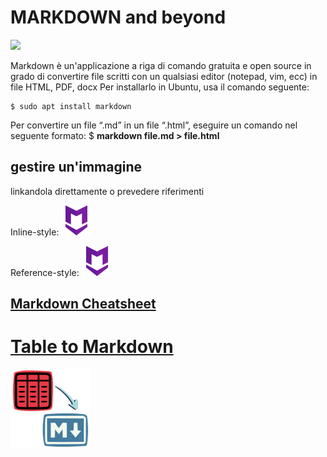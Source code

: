 # MARKDOWN and beyond

![](https://miro.medium.com/max/1400/1*zv16_HpmtjBQ3QfObwGkiA.jpeg)

Markdown è un'applicazione a riga di comando gratuita e open source in grado di convertire file scritti con un qualsiasi editor (notepad, vim, ecc) in file HTML, PDF, docx
Per installarlo in Ubuntu, usa il comando seguente:

```linux
$ sudo apt install markdown
```

Per convertire un file “.md” in un file “.html”, eseguire un comando nel seguente formato:	$ **markdown file.md > file.html**


## gestire un'immagine
linkandola direttamente o prevedere riferimenti

Inline-style: 
![alt text](https://github.com/adam-p/markdown-here/raw/master/src/common/images/icon48.png "Logo Title Text 1")

Reference-style: 
![alt text][logo]

[logo]: https://github.com/adam-p/markdown-here/raw/master/src/common/images/icon48.png "Logo Title Text 2"

## [Markdown Cheatsheet](https://github.com/adam-p/markdown-here/wiki/Markdown-Cheatsheet)

# [Table to Markdown](https://github.com/kbravh/table-to-markdown/blob/master/README.md)
![](https://github.com/kbravh/table-to-markdown/raw/master/images/logo_128.png)

